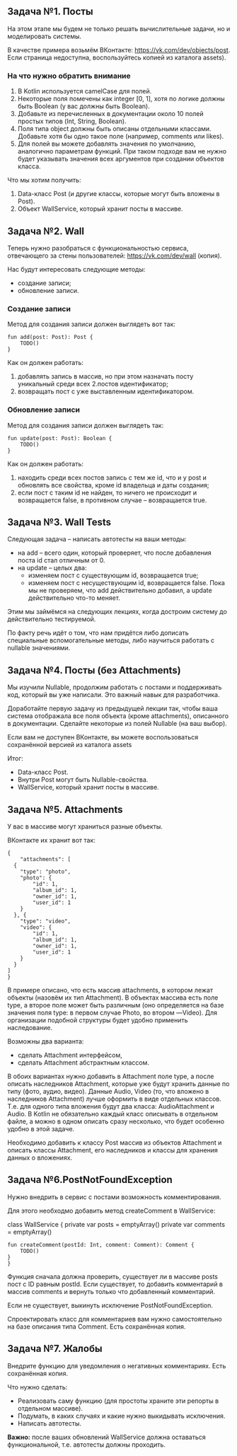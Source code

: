 ## Задача №1. Посты

На этом этапе мы будем не только решать вычислительные задачи, но и моделировать системы.

В качестве примера возьмём ВКонтакте: https://vk.com/dev/objects/post. Если страница недоступна, воспользуйтесь копией из каталога assets).

### На что нужно обратить внимание

1. В Kotlin используется camelCase для полей.
2. Некоторые поля помечены как integer [0, 1], хотя по логике должны быть Boolean (у вас должны быть Boolean).
3. Добавьте из перечисленных в документации около 10 полей простых типов (Int, String, Boolean).
4. Поля типа object должны быть описаны отдельными классами. Добавьте хотя бы одно такое поле (например, comments или likes).
5. Для полей вы можете добавлять значения по умолчанию, аналогично параметрам функций. При таком подходе вам не нужно будет указывать значения всех аргументов при создании объектов класса.
   
Что мы хотим получить:

1. Data-класс Post (и другие классы, которые могут быть вложены в Post).
2. Объект WallService, который хранит посты в массиве.
   
## Задача №2. Wall

Теперь нужно разобраться с функциональностью сервиса, отвечающего за стены пользователей: https://vk.com/dev/wall (копия).

Нас будут интересовать следующие методы:

- создание записи;
- обновление записи.
  
### Создание записи

Метод для создания записи должен выглядеть вот так:

    fun add(post: Post): Post {
        TODO()
    }
Как он должен работать:

1. добавлять запись в массив, но при этом назначать посту уникальный среди всех 2.постов идентификатор;
2. возвращать пост с уже выставленным идентификатором.

### Обновление записи

Метод для создания записи должен выглядеть так:

    fun update(post: Post): Boolean {
        TODO()
    }
Как он должен работать:

1. находить среди всех постов запись с тем же id, что и у post и обновлять все свойства, кроме id владельца и даты создания;
2. если пост с таким id не найден, то ничего не происходит и возвращается false, в противном случае – возвращается true.

## Задача №3. Wall Tests

Следующая задача – написать автотесты на ваши методы:

- на add – всего один, который проверяет, что после добавления поста id стал отличным от 0.
- на update – целых два:
  - изменяем пост с существующим id, возвращается true;
  - изменяем пост с несуществующим id, возвращается false.
Пока мы не проверяем, что add действительно добавил, а update действительно что-то меняет.

Этим мы займёмся на следующих лекциях, когда достроим систему до действительно тестируемой.

По факту речь идёт о том, что нам придётся либо дописать специальные вспомогательные методы, либо научиться работать с nullable значениями.

## Задача №4. Посты (без Attachments)

Мы изучили Nullable, продолжим работать с постами и поддерживать код, который вы уже написали. Это важный навык для разработчика.

Доработайте первую задачу из предыдущей лекции так, чтобы ваша система отображала все поля объекта (кроме attachments), описанного в документации. Сделайте некоторые из полей Nullable (на ваш выбор).

Если вам не доступен ВКонтакте, вы можете воспользоваться сохранённой версией из каталога assets

Итог:

- Data-класс Post.
- Внутри Post могут быть Nullable-свойства.
- WallService, который хранит посты в массиве.

## Задача №5. Attachments

У вас в массиве могут храниться разные объекты.

ВКонтакте их хранит вот так:
 
    {
        "attachments": [
      {
        "type": "photo",
        "photo": {
            "id": 1,
            "album_id": 1,
            "owner_id": 1,
            "user_id": 1
        }
      }, {
        "type": "video",
        "video": {
            "id": 1,
            "album_id": 1,
            "owner_id": 1,
            "user_id": 1
        }
      }
    ]
    }
 
В примере описано, что есть массив attachments, в котором лежат объекты (назовём их тип  Attachment). В объектах массива есть поле type, а второе поле может быть различным (оно определяется на базе значения поля type: в первом случае Photo, во втором —Video). Для организации подобной структуры будет удобно применить наследование.

Возможны два варианта:

- сделать Attachment интерфейсом,
- сделать Attachment абстрактным классом.
  
В обоих вариантах нужно добавить в Attachment поле type, а после описать наследников Attachment, которые уже будут хранить данные по типу (фото, аудио, видео). Данные Audio, Video (то, что вложено в наследников Attachment) лучше оформить в виде отдельных классов. Т.е. для одного типа вложения будут два класса: AudioAttachment и Audio. В Kotlin не обязательно каждый класс описывать в отдельном файле, а можно в одном описать сразу несколько, что будет особенно удобно в этой задаче.

Необходимо добавить к классу Post массив из объектов Attachment и описать классы Attachment, его наследников и классы для хранения данных о вложениях.

## Задача №6.PostNotFoundException

Нужно внедрить в сервис с постами возможность комментирования.

Для этого необходмо добавить метод createComment в WallService:


  class WallService {
    private var posts = emptyArray<Post>()
    private var comments = emptyArray<Comment>()

    fun createComment(postId: Int, comment: Comment): Comment {
        TODO()
    }
    }


Функция сначала должна проверить, существует ли в массиве posts пост с ID равным postId. Если существует, то добавить комментарий в массив comments и вернуть только что добавленный комментарий.

Если не существует, выкинуть исключение PostNotFoundException.

Спроектировать класс для комментариев вам нужно самостоятельно на базе описания типа Comment. Есть сохранённая копия.

## Задача №7. Жалобы

Внедрите функцию для уведомления о негативных комментариях. Есть сохранённая копия.

Что нужно сделать:

- Реализовать саму функцию (для простоты храните эти репорты в отдельном массиве).
- Подумать, в каких случаях и какие нужно выкидывать исключения.
- Написать автотесты.

**Важно:** после ваших обновлений WallService должна оставаться функциональной, т.е. автотесты должны проходить.

